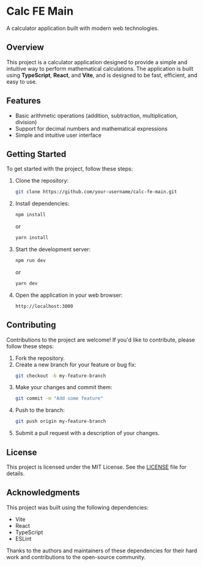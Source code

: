 # Calc FE Main

A calculator application built with modern web technologies.

## Overview

This project is a calculator application designed to provide a simple and intuitive way to perform mathematical calculations. The application is built using **TypeScript**, **React**, and **Vite**, and is designed to be fast, efficient, and easy to use.

## Features

- Basic arithmetic operations (addition, subtraction, multiplication, division)
- Support for decimal numbers and mathematical expressions
- Simple and intuitive user interface

## Getting Started

To get started with the project, follow these steps:

1. Clone the repository:
   ```bash
   git clone https://github.com/your-username/calc-fe-main.git
   ```

2. Install dependencies:
   ```bash
   npm install
   ```
   or
   ```bash
   yarn install
   ```

3. Start the development server:
   ```bash
   npm run dev
   ```
   or
   ```bash
   yarn dev
   ```

4. Open the application in your web browser:
   ```
   http://localhost:3000
   ```

## Contributing

Contributions to the project are welcome! If you'd like to contribute, please follow these steps:

1. Fork the repository.
2. Create a new branch for your feature or bug fix:
   ```bash
   git checkout -b my-feature-branch
   ```
3. Make your changes and commit them:
   ```bash
   git commit -m "Add some feature"
   ```
4. Push to the branch:
   ```bash
   git push origin my-feature-branch
   ```
5. Submit a pull request with a description of your changes.

## License

This project is licensed under the MIT License. See the [LICENSE](LICENSE) file for details.

## Acknowledgments

This project was built using the following dependencies:

- Vite
- React
- TypeScript
- ESLint

Thanks to the authors and maintainers of these dependencies for their hard work and contributions to the open-source community.
